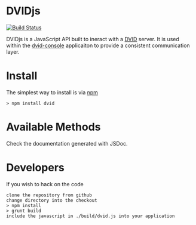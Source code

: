 DVIDjs
======
[![Build Status](https://drone.io/github.com/janelia-flyem/dvidjs/status.png)](https://drone.io/github.com/janelia-flyem/dvidjs/latest)

DVIDjs is a JavaScript API built to ineract with a [DVID](https://github.com/janelia-flyem/dvid) server. It is used within the
[dvid-console](https://github.com/janelia-flyem/dvid-console) applicaiton to provide a consistent communication layer.


Install
=======
The simplest way to install is via [npm](https://www.npmjs.com)

    > npm install dvid

Available Methods
=================
Check the documentation generated with JSDoc.


Developers
==========

If you wish to hack on the code
    
    clone the repository from github
    change directory into the checkout
    > npm install
    > grunt build
    include the javascript in ./build/dvid.js into your application
